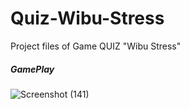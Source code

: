 # Quiz-Wibu-Stress
Project files of Game QUIZ "Wibu Stress"

##### GamePlay
![Screenshot (141)](https://user-images.githubusercontent.com/119511703/222456633-327929fd-f2da-48ef-8f13-35ec107bb988.png)
